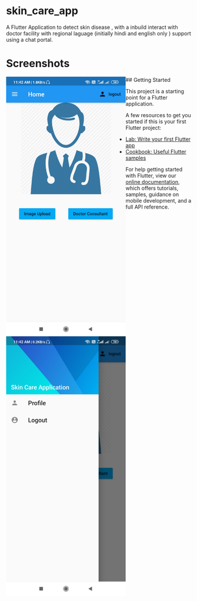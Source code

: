 # skin_care_app

A Flutter Application to detect skin disease , with a inbuild interact with doctor  facility with regional laguage (initially hindi and english only ) support  using a chat portal. 

# Screenshots
<p float="left">
<img align="left" src="Screenshots/Screen1.jpg" width="325"/> <img align="left" src="Screenshots/Screen2.jpg" width="325"/> 
</p>
## Getting Started

This project is a starting point for a Flutter application.

A few resources to get you started if this is your first Flutter project:

- [Lab: Write your first Flutter app](https://flutter.dev/docs/get-started/codelab)
- [Cookbook: Useful Flutter samples](https://flutter.dev/docs/cookbook)

For help getting started with Flutter, view our
[online documentation](https://flutter.dev/docs), which offers tutorials,
samples, guidance on mobile development, and a full API reference.
